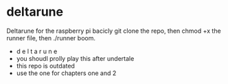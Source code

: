 # deltarune
Deltarune for the raspberry pi bacicly
git clone the repo, then chmod +x the runner file, then ./runner
boom. 
- d e l t a r u n e
- you shoudl prolly play this after undertale
- this repo is outdated
- use the one for chapters one and 2
